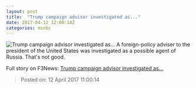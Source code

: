 ```yaml
---
layout: post
title:  "Trump campaign advisor investigated as..."
date: 2017-04-12 12:00:14Z
categories: msnbc
---
```


![Trump campaign advisor investigated as...](http://www.msnbc.com/sites/msnbc/files/styles/ratio--1_91-1--1200x630/public/hd_mnbc-hard-20170411_cln_19-00_hardball_as_frame_87719_0.png?itok=7neN9ieD)
A foreign-policy adviser to the president of the United States was investigated as a possible agent of Russia. That's not good.


Full story on F3News: [Trump campaign advisor investigated as...](http://www.f3nws.com/n/hDpYCG)

> Posted on: 12 April 2017 11:00:14
